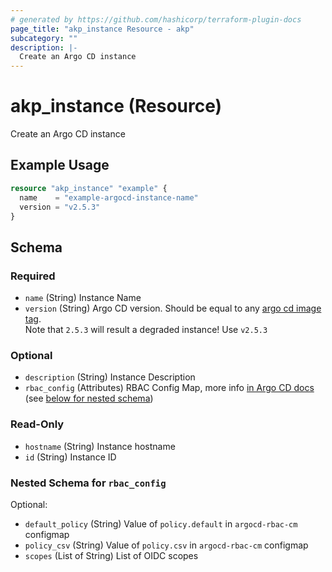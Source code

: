 ```yaml
---
# generated by https://github.com/hashicorp/terraform-plugin-docs
page_title: "akp_instance Resource - akp"
subcategory: ""
description: |-
  Create an Argo CD instance
---
```


# akp_instance (Resource)

Create an Argo CD instance

## Example Usage

```terraform
resource "akp_instance" "example" {
  name    = "example-argocd-instance-name"
  version = "v2.5.3"
}
```

<!-- schema generated by tfplugindocs -->
## Schema

### Required

- `name` (String) Instance Name
- `version` (String) Argo CD version. Should be equal to any [argo cd image tag](https://quay.io/repository/argoproj/argocd?tab=tags).<br>Note that `2.5.3` will result a degraded instance! Use `v2.5.3`

### Optional

- `description` (String) Instance Description
- `rbac_config` (Attributes) RBAC Config Map, more info [in Argo CD docs](https://argo-cd.readthedocs.io/en/stable/operator-manual/rbac/) (see [below for nested schema](#nestedatt--rbac_config))

### Read-Only

- `hostname` (String) Instance hostname
- `id` (String) Instance ID

<a id="nestedatt--rbac_config"></a>
### Nested Schema for `rbac_config`

Optional:

- `default_policy` (String) Value of `policy.default` in `argocd-rbac-cm` configmap
- `policy_csv` (String) Value of `policy.csv` in `argocd-rbac-cm` configmap
- `scopes` (List of String) List of OIDC scopes


